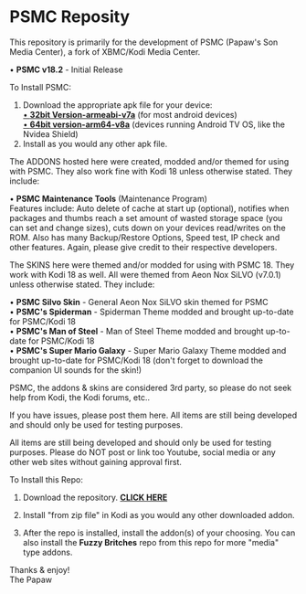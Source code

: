 # PSMC Reposity

This repository is primarily for the development of PSMC (Papaw's Son Media Center), a fork of XBMC/Kodi Media Center. 

• <B>PSMC v18.2</B> - Initial Release

To Install PSMC:
1. Download the appropriate apk file for your device:<br>
<a href="https://github.com/ThePapaw/psmc/blob/master/_PSMC%20APK%20Files/psmc-18.2-armeabi-v7a.apk?raw=true">• <B>32bit Version-armeabi-v7a</B></a> (for most android devices)<br>
<a href="https://github.com/ThePapaw/psmc/blob/master/_PSMC%20APK%20Files/psmc-18.2-arm64-v8a.apk?raw=true">• <B>64bit version-arm64-v8a</B></a>  (devices running Android TV OS, like the Nvidea Shield)
2. Install as you would any other apk file.


The ADDONS hosted here were created, modded and/or themed for using with PSMC. They also work fine with Kodi 18 unless otherwise stated. They include:

• <B>PSMC Maintenance Tools</B> (Maintenance Program)<BR>
Features include: Auto delete of cache at start up (optional), notifies when packages and thumbs reach a set amount of wasted storage space (you can set and change sizes), cuts down on your devices read/writes on the ROM. Also has many Backup/Restore Options, Speed test, IP check and other features. Again, please give credit to their respective developers.

The SKINS here were themed and/or modded for using with PSMC 18. They work with Kodi 18 as well. All were themed from Aeon Nox SiLVO (v7.0.1) unless otherwise stated. They include:

• <B>PSMC Silvo Skin</B> - General Aeon Nox SiLVO skin themed for PSMC<BR>
• <B>PSMC's Spiderman</B> - Spiderman Theme modded and brought up-to-date for PSMC/Kodi 18<BR>
• <B>PSMC's Man of Steel</B> - Man of Steel Theme modded and brought up-to-date for PSMC/Kodi 18<BR>
• <B>PSMC's Super Mario Galaxy</B> - Super Mario Galaxy Theme modded and brought up-to-date for PSMC/Kodi 18 (don't forget to download the companion UI sounds for the skin!)

PSMC, the addons & skins are considered 3rd party, so please do not seek help from Kodi, the Kodi forums, etc..

If you have issues, please post them here. All items are still being developed and should only be used for testing purposes.

All items are still being developed and should only be used for testing purposes. Please do NOT post or link too Youtube, social media or any other web sites without gaining approval first.

  
To Install this Repo:
1. Download the repository. <a href="https://github.com/ThePapaw/psmc/blob/master/_zips/repository.psmc/repository.psmc-1.0.11.zip?raw=true"><B>CLICK HERE</B></a>

2. Install "from zip file" in Kodi as you would any other downloaded addon.

3. After the repo is installed, install the addon(s) of your choosing. You can also install the <B>Fuzzy Britches</B> repo from this repo for more "media" type addons.


Thanks & enjoy!<BR>
	The Papaw
